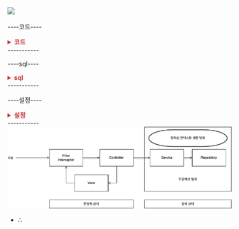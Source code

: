 
<img src="/assets/img/jpa_study/ch.X/pic-X-X.png">

----코드----
<details>
<summary style="color:rgb(200, 50, 50)"><b>코드</b></summary>
<div markdown="1">

```java

```

</div>
</details>
-----------

----sql----
<details>
<summary style="color:rgb(200, 50, 50)"><b>sql</b></summary>
<div markdown="1">

```sql

```

</div>
</details>
-----------


----설정----
<details>
<summary style="color:rgb(200, 50, 50)"><b>설정</b></summary>
<div markdown="1">



</div>
</details>
-----------

<img src="/assets/img/jpa_study/ch.13/pic-13-1.png">

- ∴